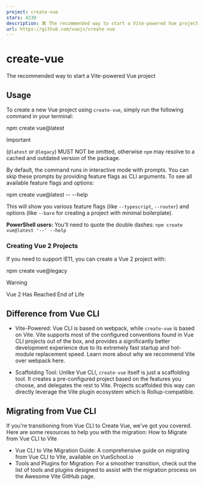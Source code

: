 ```yaml
---
project: create-vue
stars: 4230
description: 🛠️ The recommended way to start a Vite-powered Vue project
url: https://github.com/vuejs/create-vue
---
```


create-vue
==========

The recommended way to start a Vite-powered Vue project

Usage
-----

To create a new Vue project using `create-vue`, simply run the following command in your terminal:

npm create vue@latest

Important

(`@latest` or `@legacy`) MUST NOT be omitted, otherwise `npm` may resolve to a cached and outdated version of the package.

By default, the command runs in interactive mode with prompts. You can skip these prompts by providing feature flags as CLI arguments. To see all available feature flags and options:

npm create vue@latest -- --help

This will show you various feature flags (like `--typescript`, `--router`) and options (like `--bare` for creating a project with minimal boilerplate).

**PowerShell users:** You'll need to quote the double dashes: `npm create vue@latest '--' --help`

### Creating Vue 2 Projects

If you need to support IE11, you can create a Vue 2 project with:

npm create vue@legacy

Warning

Vue 2 Has Reached End of Life

Difference from Vue CLI
-----------------------

-   Vite-Powered: Vue CLI is based on webpack, while `create-vue` is based on Vite. Vite supports most of the configured conventions found in Vue CLI projects out of the box, and provides a significantly better development experience due to its extremely fast startup and hot-module replacement speed. Learn more about why we recommend Vite over webpack here.
    
-   Scaffolding Tool: Unlike Vue CLI, `create-vue` itself is just a scaffolding tool. It creates a pre-configured project based on the features you choose, and delegates the rest to Vite. Projects scaffolded this way can directly leverage the Vite plugin ecosystem which is Rollup-compatible.
    

Migrating from Vue CLI
----------------------

If you're transitioning from Vue CLI to Create Vue, we've got you covered. Here are some resources to help you with the migration: How to Migrate from Vue CLI to Vite

-   Vue CLI to Vite Migration Guide: A comprehensive guide on migrating from Vue CLI to Vite, available on VueSchool.io
-   Tools and Plugins for Migration: For a smoother transition, check out the list of tools and plugins designed to assist with the migration process on the Awesome Vite GitHub page.
